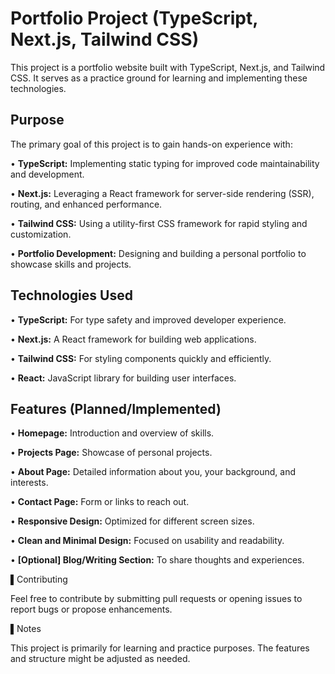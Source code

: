# Portfolio Project (TypeScript, Next.js, Tailwind CSS)

This project is a portfolio website built with TypeScript, Next.js, and Tailwind CSS. It serves as a practice ground for learning and implementing these technologies.

## Purpose

The primary goal of this project is to gain hands-on experience with:

•   **TypeScript:**  Implementing static typing for improved code maintainability and development.

•   **Next.js:**  Leveraging a React framework for server-side rendering (SSR), routing, and enhanced performance.

•   **Tailwind CSS:**  Using a utility-first CSS framework for rapid styling and customization.

•   **Portfolio Development:**  Designing and building a personal portfolio to showcase skills and projects.

## Technologies Used

•   **TypeScript:**  For type safety and improved developer experience.

•   **Next.js:** A React framework for building web applications.

•   **Tailwind CSS:**  For styling components quickly and efficiently.

•   **React:** JavaScript library for building user interfaces.

## Features (Planned/Implemented)

•   **Homepage:** Introduction and overview of skills.

•   **Projects Page:** Showcase of personal projects.

•   **About Page:** Detailed information about you, your background, and interests.

•   **Contact Page:** Form or links to reach out.

•   **Responsive Design:** Optimized for different screen sizes.

•   **Clean and Minimal Design:** Focused on usability and readability.

•   **[Optional] Blog/Writing Section:** To share thoughts and experiences.


▌Contributing

Feel free to contribute by submitting pull requests or opening issues to report bugs or propose enhancements.

▌Notes

This project is primarily for learning and practice purposes.  The features and structure might be adjusted as needed.

